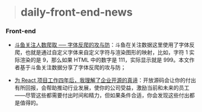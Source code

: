 > # daily-front-end-news

### Front-end

- [斗鱼关注人数爬取 ── 字体反爬的攻与防](https://cjting.me/2020/07/01/douyu-crawler-and-font-anti-crawling/)：斗鱼在关注数据这里使用了字体反爬，也就是通过自定义字体来自定义字符与渲染图形的映射，比如，字符 1 实际渲染的是 9，那么如果 HTML 中的数字是 111，实际显示就是 999。本文作者基于斗鱼关注数据分享了字体反爬的攻与防；

- [为 React 项目工作四年后，我理解了企业开源的真谛](https://www.infoq.cn/article/v4SqkqTDVlDgZbG5wTMj)：开放源码会让你的付出有所回报，会帮助推动行业发展，使你的公司受益，激励当前和未来的员工——尽管这些都需要付出时间和精力，但如果条件合适，你会发现这些付出都是值得的。
